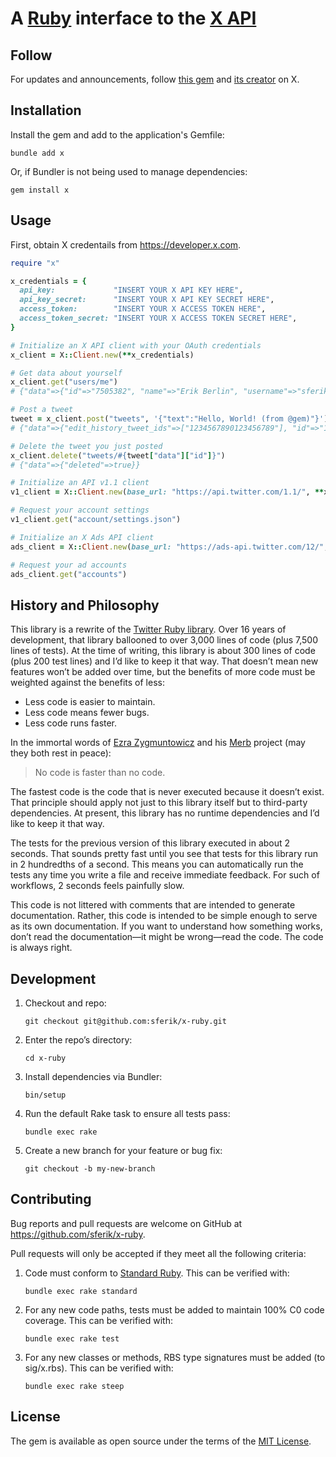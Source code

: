 # A [Ruby](https://www.ruby-lang.org) interface to the [X API](https://developer.x.com)

## Follow

For updates and announcements, follow [this gem](https://x.com/gem) and [its creator](https://x.com/sferik) on X.

## Installation

Install the gem and add to the application's Gemfile:

    bundle add x

Or, if Bundler is not being used to manage dependencies:

    gem install x

## Usage

First, obtain X credentails from <https://developer.x.com>.

```ruby
require "x"

x_credentials = {
  api_key:             "INSERT YOUR X API KEY HERE",
  api_key_secret:      "INSERT YOUR X API KEY SECRET HERE",
  access_token:        "INSERT YOUR X ACCESS TOKEN HERE",
  access_token_secret: "INSERT YOUR X ACCESS TOKEN SECRET HERE",
}

# Initialize an X API client with your OAuth credentials
x_client = X::Client.new(**x_credentials)

# Get data about yourself
x_client.get("users/me")
# {"data"=>{"id"=>"7505382", "name"=>"Erik Berlin", "username"=>"sferik"}}

# Post a tweet
tweet = x_client.post("tweets", '{"text":"Hello, World! (from @gem)"}')
# {"data"=>{"edit_history_tweet_ids"=>["1234567890123456789"], "id"=>"1234567890123456789", "text"=>"Hello, World! (from @gem)"}}

# Delete the tweet you just posted
x_client.delete("tweets/#{tweet["data"]["id"]}")
# {"data"=>{"deleted"=>true}}

# Initialize an API v1.1 client
v1_client = X::Client.new(base_url: "https://api.twitter.com/1.1/", **x_credentials)

# Request your account settings
v1_client.get("account/settings.json")

# Initialize an X Ads API client
ads_client = X::Client.new(base_url: "https://ads-api.twitter.com/12/", **x_credentials)

# Request your ad accounts
ads_client.get("accounts")
```

## History and Philosophy

This library is a rewrite of the [Twitter Ruby library](https://github.com/sferik/twitter). Over 16 years of development, that library ballooned to over 3,000 lines of code (plus 7,500 lines of tests). At the time of writing, this library is about 300 lines of code (plus 200 test lines) and I’d like to keep it that way. That doesn’t mean new features won’t be added over time, but the benefits of more code must be weighted against the benefits of less:

* Less code is easier to maintain.
* Less code means fewer bugs.
* Less code runs faster.

In the immortal words of [Ezra Zygmuntowicz](https://github.com/ezmobius) and his [Merb](https://github.com/merb) project (may they both rest in peace):

> No code is faster than no code.

The fastest code is the code that is never executed because it doesn’t exist. That principle should apply not just to this library itself but to third-party dependencies. At present, this library has no runtime dependencies and I’d like to keep it that way.

The tests for the previous version of this library executed in about 2 seconds. That sounds pretty fast until you see that tests for this library run in 2 hundredths of a second. This means you can automatically run the tests any time you write a file and receive immediate feedback. For such of workflows, 2 seconds feels painfully slow.

This code is not littered with comments that are intended to generate documentation. Rather, this code is intended to be simple enough to serve as its own documentation. If you want to understand how something works, don’t read the documentation—it might be wrong—read the code. The code is always right.

## Development

1. Checkout and repo:

       git checkout git@github.com:sferik/x-ruby.git

2. Enter the repo’s directory:

       cd x-ruby

3. Install dependencies via Bundler:

       bin/setup

4. Run the default Rake task to ensure all tests pass:

       bundle exec rake

5. Create a new branch for your feature or bug fix:

       git checkout -b my-new-branch

## Contributing

Bug reports and pull requests are welcome on GitHub at https://github.com/sferik/x-ruby.

Pull requests will only be accepted if they meet all the following criteria:

1. Code must conform to [Standard Ruby](https://github.com/standardrb/standard). This can be verified with:

       bundle exec rake standard

2. For any new code paths, tests must be added to maintain 100% C0 code coverage. This can be verified with:

       bundle exec rake test

3. For any new classes or methods, RBS type signatures must be added (to sig/x.rbs). This can be verified with:

       bundle exec rake steep

## License

The gem is available as open source under the terms of the [MIT License](https://opensource.org/licenses/MIT).
